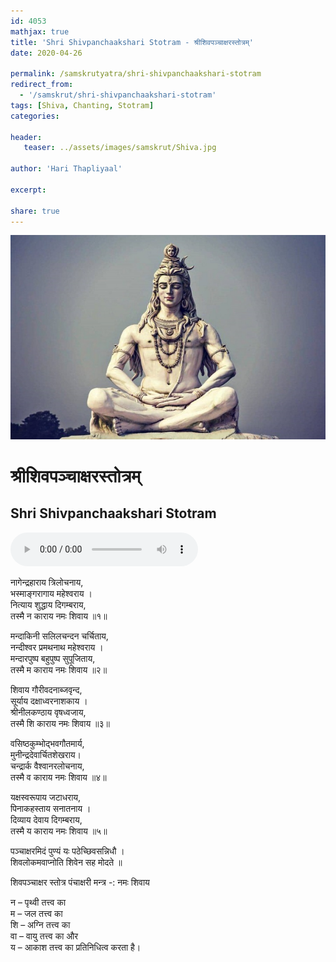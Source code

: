```yaml
---    
id: 4053    
mathjax: true    
title: 'Shri Shivpanchaakshari Stotram - श्रीशिवपञ्चाक्षरस्तोत्रम्'    
date: 2020-04-26    

permalink: /samskrutyatra/shri-shivpanchaakshari-stotram
redirect_from: 
  - '/samskrut/shri-shivpanchaakshari-stotram'
tags: [Shiva, Chanting, Stotram]    
categories:    
    
header:    
   teaser: ../assets/images/samskrut/Shiva.jpg    
    
author: 'Hari Thapliyaal'    
    
excerpt:    
    
share: true    
---    
```

    
![](../assets/images/samskrut/Shiva.jpg)    
    
# श्रीशिवपञ्चाक्षरस्तोत्रम्    
## Shri Shivpanchaakshari Stotram    
    
<audio controls>
  <source src="https://raw.githubusercontent.com/dasarpai/DAI-mp3/main/dasarpai-mp3/023-ShivPanchaAkshari.mp3" type="audio/mp3">
  Your browser does not support the audio element.
</audio>     
    
नागेन्द्रहाराय त्रिलोचनाय,    
भस्माङ्गरागाय महेश्वराय ।    
नित्याय शुद्धाय दिगम्बराय,    
तस्मै न काराय नमः शिवाय ॥१॥    
    
मन्दाकिनी सलिलचन्दन चर्चिताय,    
नन्दीश्वर प्रमथनाथ महेश्वराय ।    
मन्दारपुष्प बहुपुष्प सुपूजिताय,    
तस्मै म काराय नमः शिवाय ॥२॥    
    
शिवाय गौरीवदनाब्जवृन्द,    
सूर्याय दक्षाध्वरनाशकाय ।    
श्रीनीलकण्ठाय वृषध्वजाय,    
तस्मै शि काराय नमः शिवाय ॥३॥    
    
वसिष्ठकुम्भोद्भवगौतमार्य,    
मुनीन्द्रदेवार्चितशेखराय।    
चन्द्रार्क वैश्वानरलोचनाय,    
तस्मै व काराय नमः शिवाय ॥४॥    
    
यक्षस्वरूपाय जटाधराय,    
पिनाकहस्ताय सनातनाय ।    
दिव्याय देवाय दिगम्बराय,    
तस्मै य काराय नमः शिवाय ॥५॥    
    
पञ्चाक्षरमिदं पुण्यं यः पठेच्छिवसन्निधौ ।    
शिवलोकमवाप्नोति शिवेन सह मोदते ॥    
    
शिवपञ्चाक्षर स्तोत्र पंचाक्षरी मन्त्र -: नमः शिवाय    
    
न – पृथ्वी तत्त्व का    
म – जल तत्त्व का    
शि – अग्नि तत्त्व का    
वा – वायु तत्त्व का और    
य – आकाश तत्त्व का प्रतिनिधित्व करता है।    
    
